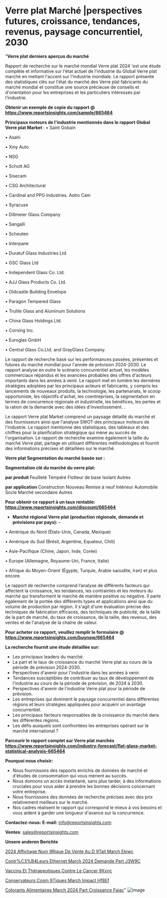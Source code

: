 # Verre plat Marché |perspectives futures, croissance, tendances, revenus, paysage concurrentiel, 2030

"<strong>Verre plat derniers aperçus du marché</strong>

Rapport de recherche sur le marché mondial Verre plat 2024 'est une étude complète et informative sur l'état actuel de l'industrie du Global Verre plat marché en mettant l'accent sur l'industrie mondiale. Le rapport présente des statistiques clés sur l'état du marché des Verre plat fabricants du marché mondial et constitue une source précieuse de conseils et d'orientation pour les entreprises et les particuliers intéressés par l'industrie.

<strong>Obtenir un exemple de copie du rapport @ <a href=https://www.reportsinsights.com/sample/665464>https://www.reportsinsights.com/sample/665464</a></strong>

<strong>Principaux moteurs de l'industrie mentionnés dans le rapport Global Verre plat Market</strong> :
• Saint Gobain

• Asahi

• Xiny Auto

• NSG

• Schott AG

• Sisecam

• CSG Architectural

• Cardinal and PPG Industries. Astro Cam

• Syracuse

• Dillmeier Glass Company

• Sangalli

• Scheuten

• Interpane

• Duratuf Glass Industries Ltd

• GSC Glass Ltd

• Independent Glass Co. Ltd.

• AJJ Glass Products Co. Ltd.

• Oldcastle Building Envelope

• Paragon Tempered Glass

• Trulite Glass and Aluminum Solutions

• China Glass Holdings Ltd.

• Corning Inc.

• Euroglas GmbH

• Central Glass Co.Ltd. and GrayGlass Company.

Le rapport de recherche basé sur les performances passées, présentes et futures du marché mondial pour l'année de prévision 2024-2030. Le rapport analyse en outre le scénario concurrentiel actuel, les modèles commerciaux répandus et les avancées probables des offres d'acteurs importants dans les années à venir. Le rapport met en lumière les dernières stratégies adoptées par les principaux acteurs et fabricants, y compris les lancements de nouveaux produits, la technologie, les partenariats, le scoop opportuniste, les objectifs d'achat, les coentreprises, la segmentation en termes de concurrence régionale et industrielle, les bénéfices, les pertes et la ration de la demande avec des idées d'investissement. .

Le rapport Verre plat Market comprend un paysage détaillé du marché et des fournisseurs ainsi que l'analyse SWOT des principaux moteurs de l'industrie. Le rapport mentionne des statistiques, des tableaux et des chiffres pour la planification stratégique qui mène au succès de l'organisation. Le rapport de recherche examine également la taille du marché Verre plat, partage en utilisant différentes méthodologies et fournit des informations précises et détaillées sur le marché.

<strong>Verre plat Segmentation du marché basée sur :</strong>

<strong> Segmentation clé du marché du verre plat: </strong>

<strong> par produit </strong>
Feuilleté
Tempéré
Flotteur de base
Isolant
Autres

<strong> par application </strong>
Construction
Nouveau
Remise à neuf
Intérieur
Automobile
Socle
Marché secondaire
Autres

<strong>Pour obtenir ce rapport à un taux rentable: <a href=https://www.reportsinsights.com/discount/665464>https://www.reportsinsights.com/discount/665464</a></strong>
<ul>
  <li><strong>Marché régional Verre plat (production régionale, demande et prévisions par pays): -</strong></li>
</ul>
• Amérique du Nord (États-Unis, Canada, Mexique)

• Amérique du Sud (Brésil, Argentine, Equateur, Chili)

• Asie-Pacifique (Chine, Japon, Inde, Corée)

• Europe (Allemagne, Royaume-Uni, France, Italie)

• Afrique du Moyen-Orient (Égypte, Turquie, Arabie saoudite, Iran) et plus encore.

Le rapport de recherche comprend l’analyse de différents facteurs qui affectent la croissance, les tendances, les contraintes et les moteurs du marché qui transforment le marché de manière positive ou négative. Il parle également de la portée des différents types et applications ainsi que du volume de production par région. Il s'agit d'une évaluation précise des techniques de fabrication efficaces, des techniques de publicité, de la taille de la part de marché, du taux de croissance, de la taille, des revenus, des ventes et de l'analyse de la chaîne de valeur.

<strong>Pour acheter ce rapport, veuillez remplir le formulaire @   <a href=https://www.reportsinsights.com/buynow/665464>https://www.reportsinsights.com/buynow/665464</a></strong>

<strong>La recherche fournit une étude détaillée sur:</strong>
<ul>
  <li>Les principaux leaders du marché.</li>
  <li>La part et le taux de croissance du marché Verre plat au cours de la période de prévision 2024-2030.</li>
  <li>Perspectives d'avenir pour l'industrie dans les années à venir.</li>
  <li>Tendances susceptibles de contribuer au taux de développement de l'industrie au cours de la période de prévision, de 2024 à 2030.</li>
  <li>Perspectives d'avenir de l'industrie Verre plat pour la période de prévision.</li>
  <li>Les entreprises qui dominent le paysage concurrentiel dans différentes régions et leurs stratégies appliquées pour acquérir un avantage concurrentiel.</li>
  <li>Les principaux facteurs responsables de la croissance du marché dans les différentes régions.</li>
  <li>Les défis auxquels sont confrontées les entreprises opérant sur le marché international ?</li>
</ul>

<strong>Parcourir le rapport complet sur Verre plat marchés <a href=https://www.reportsinsights.com/industry-forecast/flat-glass-market-statistical-analysis-665464>https://www.reportsinsights.com/industry-forecast/flat-glass-market-statistical-analysis-665464</a></strong>

<strong>Pourquoi nous choisir:</strong>
<ul>
  <li>Nous fournissons des rapports enrichis de données de marché et d'études de consommation qui vous mènent au succès.</li>
  <li>Nous donnons un accès instantané, sans plus tarder, à des informations cruciales pour vous aider à prendre les bonnes décisions concernant votre entreprise.</li>
  <li>Nous fournissons des données de recherche précises avec des prix relativement meilleurs sur le marché.</li>
  <li>Nos cadres réalisent le rapport qui correspond le mieux à vos besoins et vous aident à garder une longueur d'avance sur la concurrence.</li>
</ul>
<strong>Contactez-nous:
</strong><strong>E-mail:</strong> <a href=mailto:info@reportsinsights.com>info@reportsinsights.com</a>

<strong>Ventes</strong>: <a href=mailto:sales@reportsinsights.com>sales@reportsinsights.com</a>

<strong>Unsere anderen Berichte</strong>

<a href=https://www.linkedin.com/pulse/2024-affichage-num%C3%A9rique-de-vente-au-d%C3%A9tail-march%C3%A9-ekiwc/>2024 Affichage Num 9Rique De Vente Au D 9Tail March Ekiwc</a>

<a href=https://www.linkedin.com/pulse/contr%C3%B4leurs-ethernet-march%C3%A9-2024-demande-part-j3w9c/>Contr%C3%B4Leurs Ethernet March 2024 Demande Part J3W9C</a>

<a href=https://www.linkedin.com/pulse/vaccins-et-thérapeutiques-contre-le-cancer-9xxnc/>Vaccins Et Thérapeutiques Contre Le Cancer 9Xxnc</a>

<a href=https://www.linkedin.com/pulse/conservateurs-cosm%C3%A9tiques-march%C3%A9-impact-hf8ef/>Conservateurs Cosm 9Tiques March Impact Hf8Ef</a>

<a href=https://www.linkedin.com/pulse/colorants-alimentaires-march%C3%A9-2024-part-croissance-fajac/>Colorants Alimentaires March 2024 Part Croissance Fajac</a>"
![image](https://github.com/daminid12/RImarketdynamics/assets/158430485/9286258e-e398-4978-9c41-8d51465a2852)

